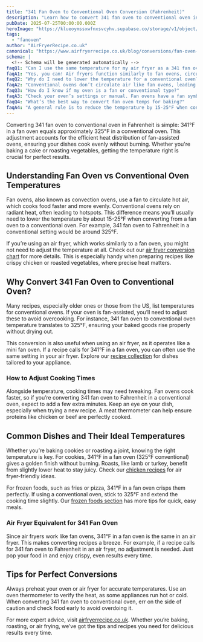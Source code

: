 ```yaml
---
title: "341 Fan Oven to Conventional Oven Conversion (Fahrenheit)"
description: "Learn how to convert 341 fan oven to conventional oven in Fahrenheit for perfect baking results every time. Simple steps inside!"
pubDate: 2025-07-25T00:00:00.000Z
heroImage: "https://klueoymssxwfnxsvcyhv.supabase.co/storage/v1/object/public/Shmucket/341-fan-oven-to-conventional-oven-conversion-fahrenheit.png"
tags:
  - "fanoven"
author: "AirFryerRecipe.co.uk"
canonical: "https://www.airfryerrecipe.co.uk/blog/conversions/fan-oven-to-fahrenheit/341-fan-oven-to-conventional-oven-conversion-fahrenheit"
schema: |
  <!-- Schema will be generated automatically -->
faqQ1: "Can I use the same temperature for my air fryer as a 341 fan oven?"
faqA1: "Yes, you can! Air fryers function similarly to fan ovens, circulating hot air for even cooking. If a recipe calls for 341°F in a fan oven, you can use the same temperature in your air fryer without adjustment. Just keep an eye on cooking times, as air fryers may cook slightly faster."
faqQ2: "Why do I need to lower the temperature for a conventional oven?"
faqA2: "Conventional ovens don’t circulate air like fan ovens, leading to uneven heat distribution. Lowering the temperature (e.g., 341°F fan to 325°F conventional) prevents overcooking or burning. This adjustment ensures your food cooks evenly, just as the recipe intended."
faqQ3: "How do I know if my oven is a fan or conventional type?"
faqA3: "Check your oven’s settings or manual. Fan ovens have a fan symbol, often labeled \"convection\" or \"fan-assisted.\" Conventional ovens lack this feature and rely on top and bottom heating elements. If unsure, a quick online search of your model should clarify."
faqQ4: "What’s the best way to convert fan oven temps for baking?"
faqA4: "A general rule is to reduce the temperature by 15-25°F when converting fan to conventional. For baking, err on the lower side (e.g., 341°F fan to 325°F conventional) to avoid drying out cakes or cookies. Always check for doneness a few minutes early, as ovens vary."
---
```

<p>Converting 341 fan oven to conventional oven in Fahrenheit is simple: 341°F in a fan oven equals approximately 325°F in a conventional oven. This adjustment accounts for the efficient heat distribution of fan-assisted ovens, ensuring your dishes cook evenly without burning. Whether you're baking a cake or roasting vegetables, getting the temperature right is crucial for perfect results.</p>

<h2>Understanding Fan Oven vs Conventional Oven Temperatures</h2>
<p>Fan ovens, also known as convection ovens, use a fan to circulate hot air, which cooks food faster and more evenly. Conventional ovens rely on radiant heat, often leading to hotspots. This difference means you’ll usually need to lower the temperature by about 15-25°F when converting from a fan oven to a conventional oven. For example, 341 fan oven to Fahrenheit in a conventional setting would be around 325°F.</p>
<p>If you’re using an air fryer, which works similarly to a fan oven, you might not need to adjust the temperature at all. Check out our <a href=https://www.airfryerrecipe.co.uk/air-fryer-conversion-chart>air fryer conversion chart</a> for more details. This is especially handy when preparing recipes like crispy chicken or roasted vegetables, where precise heat matters.</p>

<h2>Why Convert 341 Fan Oven to Conventional Oven?</h2>
<p>Many recipes, especially older ones or those from the US, list temperatures for conventional ovens. If your oven is fan-assisted, you’ll need to adjust these to avoid overcooking. For instance, 341 fan oven to conventional oven temperature translates to 325°F, ensuring your baked goods rise properly without drying out.</p>
<p>This conversion is also useful when using an air fryer, as it operates like a mini fan oven. If a recipe calls for 341°F in a fan oven, you can often use the same setting in your air fryer. Explore our <a href=https://www.airfryerrecipe.co.uk/recipes>recipe collection</a> for dishes tailored to your appliance.</p>

<h3>How to Adjust Cooking Times</h3>
<p>Alongside temperature, cooking times may need tweaking. Fan ovens cook faster, so if you’re converting 341 fan oven to Fahrenheit in a conventional oven, expect to add a few extra minutes. Keep an eye on your dish, especially when trying a new recipe. A meat thermometer can help ensure proteins like chicken or beef are perfectly cooked.</p>

<h2>Common Dishes and Their Ideal Temperatures</h2>
<p>Whether you’re baking cookies or roasting a joint, knowing the right temperature is key. For cookies, 341°F in a fan oven (325°F conventional) gives a golden finish without burning. Roasts, like lamb or turkey, benefit from slightly lower heat to stay juicy. Check our <a href=https://www.airfryerrecipe.co.uk/recipe-category/chicken>chicken recipes</a> for air fryer-friendly ideas.</p>
<p>For frozen foods, such as fries or pizza, 341°F in a fan oven crisps them perfectly. If using a conventional oven, stick to 325°F and extend the cooking time slightly. Our <a href=https://www.airfryerrecipe.co.uk/recipe-category/frozen-foods>frozen foods section</a> has more tips for quick, easy meals.</p>

<h3>Air Fryer Equivalent for 341 Fan Oven</h3>
<p>Since air fryers work like fan ovens, 341°F in a fan oven is the same in an air fryer. This makes converting recipes a breeze. For example, if a recipe calls for 341 fan oven to Fahrenheit in an air fryer, no adjustment is needed. Just pop your food in and enjoy crispy, even results every time.</p>

<h2>Tips for Perfect Conversions</h2>
<p>Always preheat your oven or air fryer for accurate temperatures. Use an oven thermometer to verify the heat, as some appliances run hot or cold. When converting 341 fan oven to conventional oven, err on the side of caution and check food early to avoid overdoing it.</p>
<p>For more expert advice, visit <a href=https://www.airfryerrecipe.co.uk>airfryerrecipe.co.uk</a>. Whether you’re baking, roasting, or air frying, we’ve got the tips and recipes you need for delicious results every time.</p>

